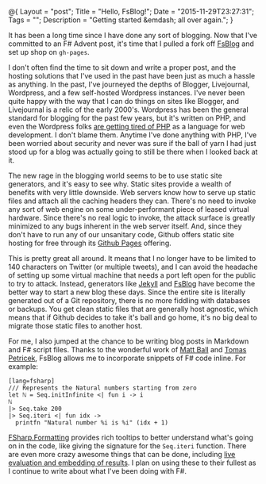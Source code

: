 @{
    Layout = "post";
    Title = "Hello, FsBlog!";
    Date = "2015-11-29T23:27:31";
    Tags = "";
    Description = "Getting started &emdash; all over again.";
}

It has been a long time since I have done any sort of blogging. Now that I've committed to an F# Advent post, it's time that I pulled a fork off [FsBlog](https://github.com/fsprojects/FsBlog) and set up shop on `gh‑pages`.

<!--more-->

I don't often find the time to sit down and write a proper post, and the hosting solutions that I've used in the past have been just as much a hassle as anything. In the past, I've journeyed the depths of Blogger, Livejournal, Wordpress, and a few self-hosted Wordpress instances. I've never been quite happy with the way that I can do things on sites like Blogger, and Livejournal is a relic of the early 2000's. Wordpress has been the general standard for blogging for the past few years, but it's written on PHP, and even the Wordpress folks [are getting tired of PHP][WPNew] as a language for web development. I don't blame them. Anytime I've done anything with PHP, I've been worried about security and never was sure if the ball of yarn I had just stood up for a blog was actually going to still be there when I looked back at it.

The new rage in the blogging world seems to be to use static site generators, and it's easy to see why. Static sites provide a wealth of benefits with very little downside. Web servers know how to serve up static files and attach all the caching headers they can. There's no need to invoke any sort of web engine on some under-performant piece of leased virtual hardware. Since there's no real logic to invoke, the attack surface is greatly minimized to any bugs inherent in the web server itself. And, since they don't have to run any of our unsanitary code, Github offers static site hosting for free through its [Github Pages][GHPages] offering.

This is pretty great all around. It means that I no longer have to be limited to 140 characters on Twitter (or multiple tweets), and I can avoid the headache of setting up some virtual machine that needs a port left open for the public to try to attack. Instead, generators like [Jekyll][Jekyll] and [FsBlog][FsBlog] have become the better way to start a new blog these days. Since the entire site is literally generated out of a Git repository, there is no more fiddling with databases or backups. You get clean static files that are generally host agnostic, which means that if Github decides to take it's ball and go home, it's no big deal to migrate those static files to another host.

For me, I also jumped at the chance to be writing blog posts in Markdown and F# script files. Thanks to the wonderful work of [Matt Ball][TwitMBal] and [Tomas Petricek][TwitTPet], FsBlog allows me to incorporate snippets of F# code inline. For example:

    [lang=fsharp]
    /// Represents the Natural numbers starting from zero
    let ℕ = Seq.initInfinite <| fun i -> i
    ℕ
    |> Seq.take 200
    |> Seq.iteri <| fun idx ->
      printfn "Natural number %i is %i" (idx + 1)

[FSharp.Formatting][FsForm] provides rich tooltips to better understand what's going on in the code, like giving the signature for the `Seq.iteri` function. There are even more crazy awesome things that can be done, including [live evaluation and embedding of results][FsFormEval]. I plan on using these to their fullest as I continue to write about what I've been doing with F#.

  [FsBlog]:https://github.com/fsprojects/FsBlog
  [FsForm]:https://tpetricek.github.io/FSharp.Formatting
  [FsFormEval]:https://tpetricek.github.io/FSharp.Formatting/evaluation.html
  [GHPages]:https://pages.github.com/
  [Jekyll]:https://jekyllrb.com/
  [TwitMBal]:https://twitter.com/MattDrivenDev
  [TwitTPet]:https://twitter.com/tomaspetricek
  [WPNew]:https://developer.wordpress.com/2015/11/23/the-story-behind-the-new-wordpress-com/